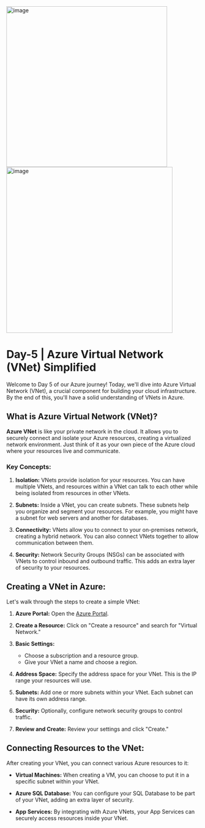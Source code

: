 

<img width="420" alt="image" src="https://github.com/Akmeena4u/Microsoft-Azure-Basics/assets/93425334/1665cda5-96f7-4778-bb12-9aad892ff678">



<img width="434" alt="image" src="https://github.com/Akmeena4u/Microsoft-Azure-Basics/assets/93425334/d633a6ed-bf61-4f85-afd8-5846816c6c48">


# Day-5 | Azure Virtual Network (VNet) Simplified

Welcome to Day 5 of our Azure journey! Today, we'll dive into Azure Virtual Network (VNet), a crucial component for building your cloud infrastructure. By the end of this, you'll have a solid understanding of VNets in Azure.

## What is Azure Virtual Network (VNet)?

**Azure VNet** is like your private network in the cloud. It allows you to securely connect and isolate your Azure resources, creating a virtualized network environment. Just think of it as your own piece of the Azure cloud where your resources live and communicate.

### Key Concepts:

1. **Isolation:** VNets provide isolation for your resources. You can have multiple VNets, and resources within a VNet can talk to each other while being isolated from resources in other VNets.

2. **Subnets:** Inside a VNet, you can create subnets. These subnets help you organize and segment your resources. For example, you might have a subnet for web servers and another for databases.

3. **Connectivity:** VNets allow you to connect to your on-premises network, creating a hybrid network. You can also connect VNets together to allow communication between them.

4. **Security:** Network Security Groups (NSGs) can be associated with VNets to control inbound and outbound traffic. This adds an extra layer of security to your resources.

## Creating a VNet in Azure:

Let's walk through the steps to create a simple VNet:

1. **Azure Portal:**
   Open the [Azure Portal](https://portal.azure.com/).

2. **Create a Resource:**
   Click on "Create a resource" and search for "Virtual Network."

3. **Basic Settings:**
   - Choose a subscription and a resource group.
   - Give your VNet a name and choose a region.

4. **Address Space:**
   Specify the address space for your VNet. This is the IP range your resources will use.

5. **Subnets:**
   Add one or more subnets within your VNet. Each subnet can have its own address range.

6. **Security:**
   Optionally, configure network security groups to control traffic.

7. **Review and Create:**
   Review your settings and click "Create."

## Connecting Resources to the VNet:

After creating your VNet, you can connect various Azure resources to it:

- **Virtual Machines:** When creating a VM, you can choose to put it in a specific subnet within your VNet.

- **Azure SQL Database:** You can configure your SQL Database to be part of your VNet, adding an extra layer of security.

- **App Services:** By integrating with Azure VNets, your App Services can securely access resources inside your VNet.

